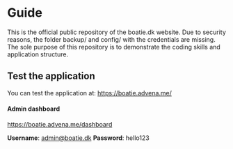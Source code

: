 # Guide

This is the official public repository of the boatie.dk website.
Due to security reasons, the folder backup/ and config/ with the credentials are missing.
The sole purpose of this repository is to demonstrate the coding skills and application structure.

## Test the application

You can test the application at:
https://boatie.advena.me/

#### Admin dashboard
https://boatie.advena.me/dashboard

**Username**: admin@boatie.dk
**Password**: hello123

